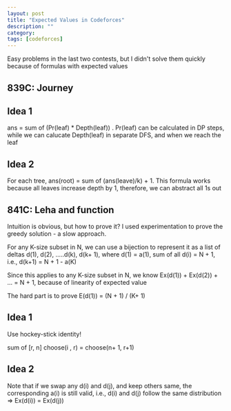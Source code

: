```yaml
---
layout: post
title: "Expected Values in Codeforces"
description: ""
category: 
tags: [codeforces]
---
```


Easy problems in the last two contests, but I didn't solve them quickly because of formulas with expected values

839C: Journey
-----------

Idea 1
------
ans = sum of (Pr(leaf) * Depth(leaf)) . Pr(leaf) can be calculated in DP steps, while we can calucate Depth(leaf) in separate DFS, and when we reach the leaf

Idea 2
------
For each tree, ans(root) = sum of (ans(leave)/k) + 1. This formula works because all leaves increase depth by 1, therefore, we can abstract all 1s out


841C: Leha and function
---------
Intuition is obvious, but how to prove it? I used experimentation to prove the greedy solution - a slow approach.

For any K-size subset in N, we can use a bijection to represent it as a list of deltas d(1), d(2), .....d(k), d(k+ 1), where d(1) = a(1), sum of all d(i) = N + 1, i.e., d(k+1) = N + 1 - a(K)

Since this applies to any K-size subset in N, we know Ex(d(1)) + Ex(d(2)) + ... = N + 1, because of linearity of expected value

The hard part is to prove E(d(1)) = (N + 1) / (K+ 1)

Idea 1
-------------
Use hockey-stick identity!

sum of [r, n] choose(i ,  r) = choose(n+ 1, r+1)

Idea 2
-----------
Note that if we swap any d(i) and d(j), and keep others same, the corresponding a(i) is still valid, i.e., d(i) and d(j) follow the same distribution => Ex(d(i)) = Ex(d(j)) 







